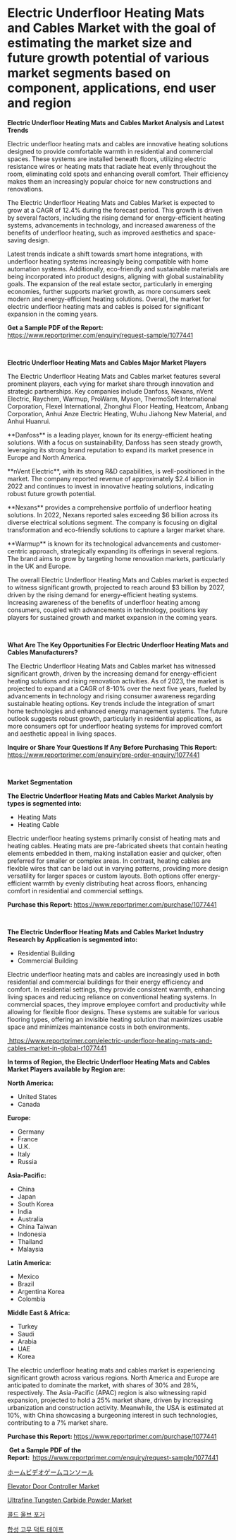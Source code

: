 <p><h1>Electric Underfloor Heating Mats and Cables Market with the goal of estimating the market size and future growth potential of various market segments based on component, applications, end user and region</h1></p><p><strong>Electric Underfloor Heating Mats and Cables Market Analysis and Latest Trends</strong></p>
<p><p>Electric underfloor heating mats and cables are innovative heating solutions designed to provide comfortable warmth in residential and commercial spaces. These systems are installed beneath floors, utilizing electric resistance wires or heating mats that radiate heat evenly throughout the room, eliminating cold spots and enhancing overall comfort. Their efficiency makes them an increasingly popular choice for new constructions and renovations.</p><p>The Electric Underfloor Heating Mats and Cables Market is expected to grow at a CAGR of 12.4% during the forecast period. This growth is driven by several factors, including the rising demand for energy-efficient heating systems, advancements in technology, and increased awareness of the benefits of underfloor heating, such as improved aesthetics and space-saving design. </p><p>Latest trends indicate a shift towards smart home integrations, with underfloor heating systems increasingly being compatible with home automation systems. Additionally, eco-friendly and sustainable materials are being incorporated into product designs, aligning with global sustainability goals. The expansion of the real estate sector, particularly in emerging economies, further supports market growth, as more consumers seek modern and energy-efficient heating solutions. Overall, the market for electric underfloor heating mats and cables is poised for significant expansion in the coming years.</p></p>
<p><strong>Get a Sample PDF of the Report:&nbsp;</strong> <a href="https://www.reportprimer.com/enquiry/request-sample/1077441">https://www.reportprimer.com/enquiry/request-sample/1077441</a></p>
<p>&nbsp;</p>
<p><strong>Electric Underfloor Heating Mats and Cables Major Market Players</strong></p>
<p><p>The Electric Underfloor Heating Mats and Cables market features several prominent players, each vying for market share through innovation and strategic partnerships. Key companies include Danfoss, Nexans, nVent Electric, Raychem, Warmup, ProWarm, Myson, ThermoSoft International Corporation, Flexel International, Zhonghui Floor Heating, Heatcom, Anbang Corporation, Anhui Anze Electric Heating, Wuhu Jiahong New Material, and Anhui Huanrui.</p><p>**Danfoss** is a leading player, known for its energy-efficient heating solutions. With a focus on sustainability, Danfoss has seen steady growth, leveraging its strong brand reputation to expand its market presence in Europe and North America.</p><p>**nVent Electric**, with its strong R&D capabilities, is well-positioned in the market. The company reported revenue of approximately $2.4 billion in 2022 and continues to invest in innovative heating solutions, indicating robust future growth potential.</p><p>**Nexans** provides a comprehensive portfolio of underfloor heating solutions. In 2022, Nexans reported sales exceeding $6 billion across its diverse electrical solutions segment. The company is focusing on digital transformation and eco-friendly solutions to capture a larger market share.</p><p>**Warmup** is known for its technological advancements and customer-centric approach, strategically expanding its offerings in several regions. The brand aims to grow by targeting home renovation markets, particularly in the UK and Europe.</p><p>The overall Electric Underfloor Heating Mats and Cables market is expected to witness significant growth, projected to reach around $3 billion by 2027, driven by the rising demand for energy-efficient heating systems. Increasing awareness of the benefits of underfloor heating among consumers, coupled with advancements in technology, positions key players for sustained growth and market expansion in the coming years.</p></p>
<p>&nbsp;</p>
<p><strong>What Are The Key Opportunities For Electric Underfloor Heating Mats and Cables Manufacturers?</strong></p>
<p><p>The Electric Underfloor Heating Mats and Cables market has witnessed significant growth, driven by the increasing demand for energy-efficient heating solutions and rising renovation activities. As of 2023, the market is projected to expand at a CAGR of 8-10% over the next five years, fueled by advancements in technology and rising consumer awareness regarding sustainable heating options. Key trends include the integration of smart home technologies and enhanced energy management systems. The future outlook suggests robust growth, particularly in residential applications, as more consumers opt for underfloor heating systems for improved comfort and aesthetic appeal in living spaces.</p></p>
<p><strong>Inquire or Share Your Questions If Any Before Purchasing This Report:</strong> <a href="https://www.reportprimer.com/enquiry/pre-order-enquiry/1077441">https://www.reportprimer.com/enquiry/pre-order-enquiry/1077441</a></p>
<p>&nbsp;</p>
<p><strong>Market Segmentation</strong></p>
<p><strong>The Electric Underfloor Heating Mats and Cables Market Analysis by types is segmented into:</strong></p>
<p><ul><li>Heating Mats</li><li>Heating Cable</li></ul></p>
<p><p>Electric underfloor heating systems primarily consist of heating mats and heating cables. Heating mats are pre-fabricated sheets that contain heating elements embedded in them, making installation easier and quicker, often preferred for smaller or complex areas. In contrast, heating cables are flexible wires that can be laid out in varying patterns, providing more design versatility for larger spaces or custom layouts. Both options offer energy-efficient warmth by evenly distributing heat across floors, enhancing comfort in residential and commercial settings.</p></p>
<p><strong>Purchase this Report:&nbsp;</strong><a href="https://www.reportprimer.com/purchase/1077441">https://www.reportprimer.com/purchase/1077441</a></p>
<p>&nbsp;</p>
<p><strong>The Electric Underfloor Heating Mats and Cables Market Industry Research by Application is segmented into:</strong></p>
<p><ul><li>Residential Building</li><li>Commercial Building</li></ul></p>
<p><p>Electric underfloor heating mats and cables are increasingly used in both residential and commercial buildings for their energy efficiency and comfort. In residential settings, they provide consistent warmth, enhancing living spaces and reducing reliance on conventional heating systems. In commercial spaces, they improve employee comfort and productivity while allowing for flexible floor designs. These systems are suitable for various flooring types, offering an invisible heating solution that maximizes usable space and minimizes maintenance costs in both environments.</p></p>
<p><a href="https://www.reportprimer.com/electric-underfloor-heating-mats-and-cables-market-in-global-r1077441">&nbsp;https://www.reportprimer.com/electric-underfloor-heating-mats-and-cables-market-in-global-r1077441</a></p>
<p><strong>In terms of Region, the Electric Underfloor Heating Mats and Cables Market Players available by Region are:</strong></p>
<p>
    <p> <strong> North America: </strong>
        <ul>
            <li>United States</li>
            <li>Canada</li>
        </ul>
        </p> 
    <p> <strong> Europe: </strong>
        <ul>
            <li>Germany</li>
            <li>France</li>
            <li>U.K.</li>
            <li>Italy</li>
            <li>Russia</li>
        </ul>
        </p> 
    <p> <strong> Asia-Pacific: </strong>
        <ul>
            <li>China</li>
            <li>Japan</li>
            <li>South Korea</li>
            <li>India</li>
            <li>Australia</li>
            <li>China Taiwan</li>
            <li>Indonesia</li>
            <li>Thailand</li>
            <li>Malaysia</li>
        </ul>
        </p> 
    <p> <strong> Latin America: </strong>
        <ul>
            <li>Mexico</li>
            <li>Brazil</li>
            <li>Argentina Korea</li>
            <li>Colombia</li>
        </ul>
        </p> 
    <p> <strong> Middle East & Africa: </strong>
        <ul>
            <li>Turkey</li>
            <li>Saudi</li>
            <li>Arabia</li>
            <li>UAE</li>
            <li>Korea</li>
        </ul>
    </p>
    </p>
<p><p>The electric underfloor heating mats and cables market is experiencing significant growth across various regions. North America and Europe are anticipated to dominate the market, with shares of 30% and 28%, respectively. The Asia-Pacific (APAC) region is also witnessing rapid expansion, projected to hold a 25% market share, driven by increasing urbanization and construction activity. Meanwhile, the USA is estimated at 10%, with China showcasing a burgeoning interest in such technologies, contributing to a 7% market share.</p></p>
<p><strong>Purchase this Report: </strong><a href="https://www.reportprimer.com/purchase/1077441">https://www.reportprimer.com/purchase/1077441</a></p>
<p>&nbsp;<strong>Get a Sample PDF of the Report:&nbsp;&nbsp;</strong><a href="https://www.reportprimer.com/enquiry/request-sample/1077441">https://www.reportprimer.com/enquiry/request-sample/1077441</a></p>
<p><strong></strong></p>
<p><p><a href="https://medium.com/@joanne-mangaroo/%E3%83%9B%E3%83%BC%E3%83%A0%E3%83%93%E3%83%87%E3%82%AA%E3%82%B2%E3%83%BC%E3%83%A0%E3%82%B3%E3%83%B3%E3%82%BD%E3%83%BC%E3%83%AB%E5%B8%82%E5%A0%B4%E3%81%AE%E5%9F%BA%E6%9C%AC%E6%83%85%E5%A0%B1-%E4%B8%BB%E8%A6%81%E5%B8%82%E5%A0%B4%E3%83%97%E3%83%AC%E3%82%A4%E3%83%A4%E3%83%BC-%E9%9C%80%E8%A6%81%E3%81%AE%E6%8E%A8%E9%80%B2%E8%A6%81%E5%9B%A0-2024%E5%B9%B4%E3%81%8B%E3%82%892031%E5%B9%B4%E3%81%BE%E3%81%A7%E3%81%AEroi%E6%BD%9C%E5%9C%A8%E8%83%BD%E5%8A%9B%E3%81%AE%E4%BA%88%E6%B8%AC-efa303da3eb7?postPublishedType=repub">ホームビデオゲームコンソール</a></p><p><a href="https://www.linkedin.com/pulse/future-innovation-global-elevator-door-controller-market-growth-j1xwf?trackingId=dxsYymEeQge4KiyEXcG5AA%3D%3D">Elevator Door Controller Market</a></p><p><a href="https://github.com/Krish2023na/Market-Research-Report-List-6/blob/main/ultrafine-tungsten-carbide-powder-market.md">Ultrafine Tungsten Carbide Powder Market</a></p><p><a href="https://medium.com/@derrickmafrks96745/%EC%BD%94%E3%83%BC%E3%83%AB%E3%83%89-ulv-%EC%95%88%EA%B0%9C-%EB%B6%84%EB%AC%B4%EA%B8%B0-%EC%8B%9C%EC%9E%A5%EC%9D%98-%EC%83%88%EB%A1%9C%EC%9A%B4-%EB%8F%99%ED%96%A5-2024-2031%EB%85%84%EC%9D%98-%EA%B8%80%EB%A1%9C%EB%B2%8C-%EC%A0%84%EB%A7%9D-%EB%B0%8F-%EB%AF%B8%EB%9E%98-%EC%A0%84%EB%A7%9D-330b716c458e?postPublishedType=repub">콜드 울브 포거</a></p><p><a href="https://medium.com/@derrickmafrks96745/%ED%95%A9%EC%84%B1-%EA%B3%A0%EB%AC%B4-%EB%8D%95%ED%8A%B8-%ED%85%8C%EC%9D%B4%ED%94%84-%EC%8B%9C%EC%9E%A5-%EB%8F%99%ED%96%A5-%EC%8B%9C%EC%9E%A5-%EC%84%B8%EB%B6%84%ED%99%94%EC%97%90-%EB%8C%80%ED%95%9C-%EC%9E%90%EC%84%B8%ED%95%9C-%EC%97%B0%EA%B5%AC%EC%99%80-%EC%8B%A0%ED%9D%A5-%EB%8F%99%ED%96%A5%EC%9D%98-%EC%A4%91%EC%9A%94%EC%84%B1-%EB%B6%84%EC%84%9D-3bb2992b4642?postPublishedType=repub">합성 고무 덕트 테이프</a></p></p>